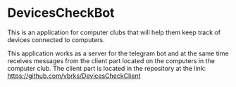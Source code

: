# DevicesCheckBot

This is an application for computer clubs that will help them keep track of devices connected to computers.

This application works as a server for the telegram bot and at the same time receives messages from the client part located on the computers in the computer club.
The client part is located in the repository at the link: https://github.com/vbrks/DevicesCheckClient
